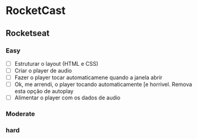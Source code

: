 # RocketCast

## Rocketseat

### Easy
- [ ] Estruturar o layout (HTML e CSS)
- [ ] Criar o player de audio
- [ ] Fazer o player tocar automaticamene quando a janela abrir
- [ ] Ok, me arrendi, o player tocando automaticamente [e horrivel. Remova esta opção de autoplay
- [ ] Alimentar o player com os dados de audio

### Moderate

### hard